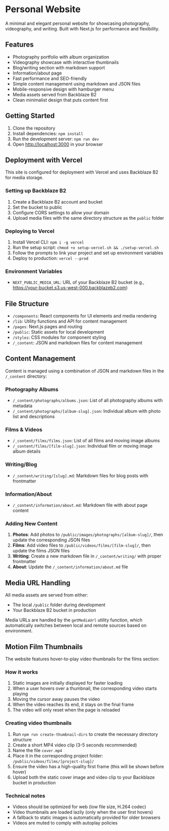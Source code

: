 # Personal Website

A minimal and elegant personal website for showcasing photography, videography, and writing. Built with Next.js for performance and flexibility.

## Features

- Photography portfolio with album organization
- Videography showcase with interactive thumbnails
- Blog/writing section with markdown support
- Information/about page
- Fast performance and SEO-friendly
- Simple content management using markdown and JSON files
- Mobile-responsive design with hamburger menu
- Media assets served from Backblaze B2
- Clean minimalist design that puts content first

## Getting Started

1. Clone the repository
2. Install dependencies: `npm install`
3. Run the development server: `npm run dev`
4. Open [http://localhost:3000](http://localhost:3000) in your browser

## Deployment with Vercel

This site is configured for deployment with Vercel and uses Backblaze B2 for media storage.

### Setting up Backblaze B2

1. Create a Backblaze B2 account and bucket
2. Set the bucket to public
3. Configure CORS settings to allow your domain
4. Upload media files with the same directory structure as the `public` folder

### Deploying to Vercel

1. Install Vercel CLI: `npm i -g vercel`
2. Run the setup script: `chmod +x setup-vercel.sh && ./setup-vercel.sh`
3. Follow the prompts to link your project and set up environment variables
4. Deploy to production: `vercel --prod`

### Environment Variables

- `NEXT_PUBLIC_MEDIA_URL`: URL of your Backblaze B2 bucket (e.g., https://your-bucket.s3.us-west-000.backblazeb2.com)

## File Structure

- `/components`: React components for UI elements and media rendering
- `/lib`: Utility functions and API for content management
- `/pages`: Next.js pages and routing
- `/public`: Static assets for local development
- `/styles`: CSS modules for component styling
- `/_content`: JSON and markdown files for content management

## Content Management

Content is managed using a combination of JSON and markdown files in the `/_content` directory:

### Photography Albums

- `/_content/photographs/albums.json`: List of all photography albums with metadata
- `/_content/photographs/[album-slug].json`: Individual album with photo list and descriptions

### Films & Videos

- `/_content/films/films.json`: List of all films and moving image albums
- `/_content/films/[film-slug].json`: Individual film or moving image album details

### Writing/Blog

- `/_content/writing/[slug].md`: Markdown files for blog posts with frontmatter

### Information/About

- `/_content/information/about.md`: Markdown file with about page content

### Adding New Content

1. **Photos**: Add photos to `/public/images/photographs/[album-slug]/`, then update the corresponding JSON files
2. **Films**: Add video files to `/public/videos/films/[film-slug]/`, then update the films JSON files
3. **Writing**: Create a new markdown file in `/_content/writing/` with proper frontmatter
4. **About**: Update the `/_content/information/about.md` file

## Media URL Handling

All media assets are served from either:
- The local `/public` folder during development
- Your Backblaze B2 bucket in production

Media URLs are handled by the `getMediaUrl` utility function, which automatically switches between local and remote sources based on environment.

## Motion Film Thumbnails

The website features hover-to-play video thumbnails for the films section:

### How it works
1. Static images are initially displayed for faster loading
2. When a user hovers over a thumbnail, the corresponding video starts playing
3. Moving the cursor away pauses the video
4. When the video reaches its end, it stays on the final frame
5. The video will only reset when the page is reloaded

### Creating video thumbnails
1. Run `npm run create-thumbnail-dirs` to create the necessary directory structure
2. Create a short MP4 video clip (3-5 seconds recommended)
3. Name the file `cover.mp4`
4. Place it in the corresponding project folder: `/public/videos/films/[project-slug]/`
5. Ensure the video has a high-quality first frame (this will be shown before hover)
6. Upload both the static cover image and video clip to your Backblaze bucket in production

### Technical notes
- Videos should be optimized for web (low file size, H.264 codec)
- Video thumbnails are loaded lazily (only when the user first hovers)
- A fallback to static images is automatically provided for older browsers
- Videos are muted to comply with autoplay policies